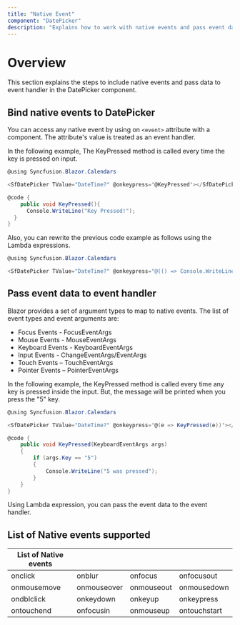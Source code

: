 ```yaml
---
title: "Native Event"
component: "DatePicker"
description: "Explains how to work with native events and pass event data to the event handler in your Blazor applications."
---
```


# Overview

This section explains the steps to include native events and pass data to event handler in the DatePicker component.

## Bind native events to DatePicker

You can access any native event by using on `<event>` attribute with a component. The attribute's value is treated as an event handler.

In the following example, The KeyPressed method is called every time the key is pressed on input.

```csharp
@using Syncfusion.Blazor.Calendars

<SfDatePicker TValue="DateTime?" @onkeypress='@KeyPressed'></SfDatePicker>

@code {
    public void KeyPressed(){
      Console.WriteLine("Key Pressed!");
  }
}
```

Also, you can rewrite the previous code example as follows using the Lambda expressions.

```csharp
@using Syncfusion.Blazor.Calendars

<SfDatePicker TValue="DateTime?" @onkeypress="@(() => Console.WriteLine("Key Pressed!"))"></SfDatePicker>
```

## Pass event data to event handler

Blazor provides a set of argument types to map to native events. The list of event types and event arguments are:

* Focus Events - FocusEventArgs
* Mouse Events - MouseEventArgs
* Keyboard Events - KeyboardEventArgs
* Input Events - ChangeEventArgs/EventArgs
* Touch Events – TouchEventArgs
* Pointer Events – PointerEventArgs

In the following example, the KeyPressed method is called every time any key is pressed inside the input. But, the message will be printed when you press the "5" key.

```csharp
@using Syncfusion.Blazor.Calendars

<SfDatePicker TValue="DateTime?" @onkeypress='@(e => KeyPressed(e))'></SfDatePicker>

@code {
    public void KeyPressed(KeyboardEventArgs args)
    {
        if (args.Key == "5")
        {
            Console.WriteLine("5 was pressed");
        }
    }
}
```

Using Lambda expression, you can pass the event data to the event handler.

## List of Native events supported

| List of Native events |  |  | |
| --- | --- | --- | --- |
| onclick | onblur | onfocus | onfocusout |
| onmousemove | onmouseover | onmouseout | onmousedown | onmouseup |
| ondblclick | onkeydown | onkeyup | onkeypress |
| ontouchend | onfocusin | onmouseup | ontouchstart |
